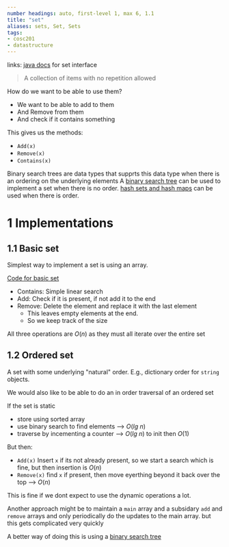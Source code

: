 ```yaml
---
number headings: auto, first-level 1, max 6, 1.1
title: "set"
aliases: sets, Set, Sets
tags: 
- cosc201
- datastructure
---
```


links: [java docs](https://docs.oracle.com/javase/7/docs/api/java/util/Set.html) for set interface

> A collection of items with no repetition allowed

How do we want to be able to use them? 
- We want to be able to add to them
- And Remove from them
- And check if it contains something

This gives us the methods:
- `Add(x)`
- `Remove(x)`
- `Contains(x)`

Binary search trees are data types that supprts this data type when there is an ordering on the underlying elements
A [binary search tree](notes/binary-search-tree.md) can be used to implement a set when there is no order. [hash sets and hash maps](notes/hash-map.md) can be used when there is order.

# 1 Implementations
## 1.1 Basic set

Simplest way to implement a set is using an array.

[Code for basic set](https://blackboard.otago.ac.nz/bbcswebdav/pid-2890167-dt-content-rid-18354837_1/courses/COSC201_S1DNIE_2022/BasicSet.java)

- Contains: Simple linear search
- Add: Check if it is present, if not add it to the end
- Remove: Delete the element and replace it with the last element
	- This leaves empty elements at the end.
	- So we keep track of the size

All three operations are $O(n)$ as they must all iterate over the entire set

## 1.2 Ordered set

A set with some underlying "natural" order. E.g., dictionary order for `string` objects.

We would also like to be able to do an in order traversal of an ordered set

If the set is static
- store using sorted array
- use binary search to find elements --> $O(lg\ n)$
- traverse by incementing a counter --> $O(lg\ n)$ to init then $O(1)$

But then:
- `Add(x)` Insert `x` if its not already present, so we start a search which is fine, but then insertion is $O(n)$ 
- `Remove(x)` find `x` if present, then move eyerthing beyond it back over the top --> $O(n)$

This is fine if we dont expect to use the dynamic operations a lot. 

Another approach might be to maintain a `main` array and a subsidary `add` and `remove` arrays and only periodically do the updates to the main array. but this gets complicated very quickly

A better way of doing this is using a [binary search tree](notes/binary-search-tree.md) 
